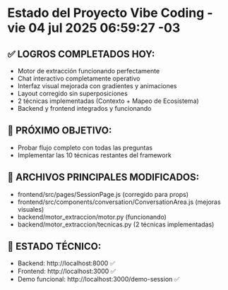 # Estado del Proyecto Vibe Coding - vie 04 jul 2025 06:59:27 -03

## ✅ LOGROS COMPLETADOS HOY:
- Motor de extracción funcionando perfectamente
- Chat interactivo completamente operativo
- Interfaz visual mejorada con gradientes y animaciones
- Layout corregido sin superposiciones
- 2 técnicas implementadas (Contexto + Mapeo de Ecosistema)
- Backend y frontend integrados y funcionando

## 🎯 PRÓXIMO OBJETIVO:
- Probar flujo completo con todas las preguntas
- Implementar las 10 técnicas restantes del framework

## 📁 ARCHIVOS PRINCIPALES MODIFICADOS:
- frontend/src/pages/SessionPage.js (corregido para props)
- frontend/src/components/conversation/ConversationArea.js (mejoras visuales)
- backend/motor_extraccion/motor.py (funcionando)
- backend/motor_extraccion/tecnicas.py (2 técnicas implementadas)

## 🚀 ESTADO TÉCNICO:
- Backend: http://localhost:8000 ✅
- Frontend: http://localhost:3000 ✅  
- Demo funcional: http://localhost:3000/demo-session ✅

